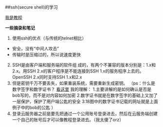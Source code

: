 ##ssh(secure shell)的学习

[我是教程](http://www.ruanyifeng.com/blog/2011/12/ssh_remote_login.html)

**一些摘录和笔记**
1. 使用ssh的优点（与传统的telnet相比）
* 安全，没有“中间人攻击”
* 传输时是压缩过的，所以说速度更快

2. SSH是由客户端和服务端的软件组 成的，有两个不兼容的版本分别是：1.x和2.x。用SSH 2.x的客户程序是不能连接到SSH 1.x的服务程序上去的。OpenSSH 2.x同时支持SSH 1.x和2.x
3. 但是密钥千万不要丢失，如果重装系统，需要重新生成密钥。
（ps：什么是数字签字和数字证书？
    [看这里](http://www.ruanyifeng.com/blog/2011/08/what_is_a_digital_signature.html)
    我的理解：
    1.主要讲解的是如何确认是否是bob写的，而不是对内容如何加密
    2.数字证书就是在数字签字的基础上又加了一层保护，保护了用户端公匙的安全
    3.18图中的数字证书记载的网址就是上面例子中的bob的公匙
     ）
4. 登录云服务器之前是要先把通过一个公用账号登录进去，然后在云服务端创建一个自己的账号后才可以像教程登录进去。（我太傻了orz）